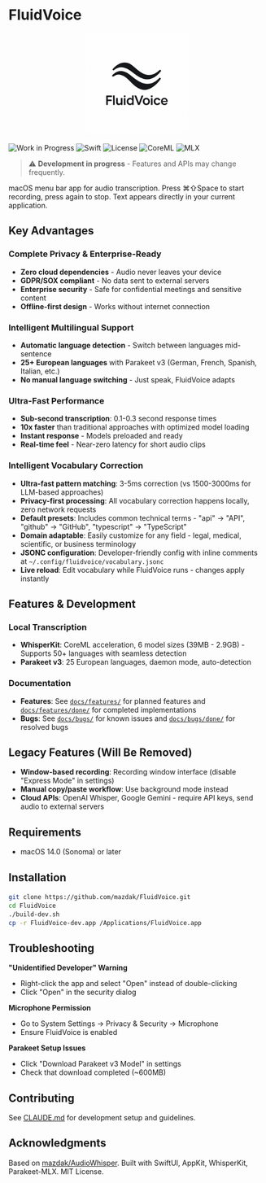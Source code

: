 # FluidVoice

<p align="center">
  <img src="FluidVoiceIcon.png" width="200" height="200" alt="FluidVoice Icon">
</p>

![Work in Progress](https://img.shields.io/badge/Status-Work%20in%20Progress-orange?style=flat-square)
![Swift](https://img.shields.io/badge/Swift-5.9+-red?style=flat-square&logo=swift)
![License](https://img.shields.io/badge/License-MIT-green?style=flat-square)
![CoreML](https://img.shields.io/badge/CoreML-✓-blue?style=flat-square)
![MLX](https://img.shields.io/badge/MLX-✓-purple?style=flat-square)

> ⚠️ **Development in progress** - Features and APIs may change frequently.

macOS menu bar app for audio transcription. Press ⌘⇧Space to start recording, press again to stop. Text appears directly in your current application.

## Key Advantages

### **Complete Privacy & Enterprise-Ready**
- **Zero cloud dependencies** - Audio never leaves your device
- **GDPR/SOX compliant** - No data sent to external servers
- **Enterprise security** - Safe for confidential meetings and sensitive content
- **Offline-first design** - Works without internet connection

### **Intelligent Multilingual Support**
- **Automatic language detection** - Switch between languages mid-sentence
- **25+ European languages** with Parakeet v3 (German, French, Spanish, Italian, etc.)
- **No manual language switching** - Just speak, FluidVoice adapts

### **Ultra-Fast Performance**
- **Sub-second transcription**: 0.1-0.3 second response times
- **10x faster** than traditional approaches with optimized model loading
- **Instant response** - Models preloaded and ready
- **Real-time feel** - Near-zero latency for short audio clips

### **Intelligent Vocabulary Correction**
- **Ultra-fast pattern matching**: 3-5ms correction (vs 1500-3000ms for LLM-based approaches)
- **Privacy-first processing**: All vocabulary correction happens locally, zero network requests
- **Default presets**: Includes common technical terms - "api" → "API", "github" → "GitHub", "typescript" → "TypeScript"
- **Domain adaptable**: Easily customize for any field - legal, medical, scientific, or business terminology
- **JSONC configuration**: Developer-friendly config with inline comments at `~/.config/fluidvoice/vocabulary.jsonc`
- **Live reload**: Edit vocabulary while FluidVoice runs - changes apply instantly

## Features & Development

### Local Transcription
- **WhisperKit**: CoreML acceleration, 6 model sizes (39MB - 2.9GB) - Supports 50+ languages with seamless detection
- **Parakeet v3**: 25 European languages, daemon mode, auto-detection

### Documentation
- **Features**: See [`docs/features/`](docs/features/) for planned features and [`docs/features/done/`](docs/features/done/) for completed implementations
- **Bugs**: See [`docs/bugs/`](docs/bugs/) for known issues and [`docs/bugs/done/`](docs/bugs/done/) for resolved bugs

## Legacy Features (Will Be Removed)
- **Window-based recording**: Recording window interface (disable "Express Mode" in settings)
- **Manual copy/paste workflow**: Use background mode instead
- **Cloud APIs**: OpenAI Whisper, Google Gemini - require API keys, send audio to external servers

## Requirements
- macOS 14.0 (Sonoma) or later

## Installation
```bash
git clone https://github.com/mazdak/FluidVoice.git
cd FluidVoice
./build-dev.sh
cp -r FluidVoice-dev.app /Applications/FluidVoice.app
```

## Troubleshooting

**"Unidentified Developer" Warning**
- Right-click the app and select "Open" instead of double-clicking
- Click "Open" in the security dialog

**Microphone Permission**
- Go to System Settings → Privacy & Security → Microphone
- Ensure FluidVoice is enabled

**Parakeet Setup Issues**
- Click "Download Parakeet v3 Model" in settings
- Check that download completed (~600MB)

## Contributing

See [CLAUDE.md](CLAUDE.md) for development setup and guidelines.

## Acknowledgments

Based on [mazdak/AudioWhisper](https://github.com/mazdak/AudioWhisper). Built with SwiftUI, AppKit, WhisperKit, Parakeet-MLX. MIT License.
